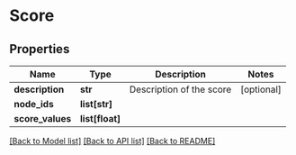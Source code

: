 # Score

## Properties
Name | Type | Description | Notes
------------ | ------------- | ------------- | -------------
**description** | **str** | Description of the score | [optional] 
**node_ids** | **list[str]** |  | 
**score_values** | **list[float]** |  | 

[[Back to Model list]](../README.md#documentation-for-models) [[Back to API list]](../README.md#documentation-for-api-endpoints) [[Back to README]](../README.md)


